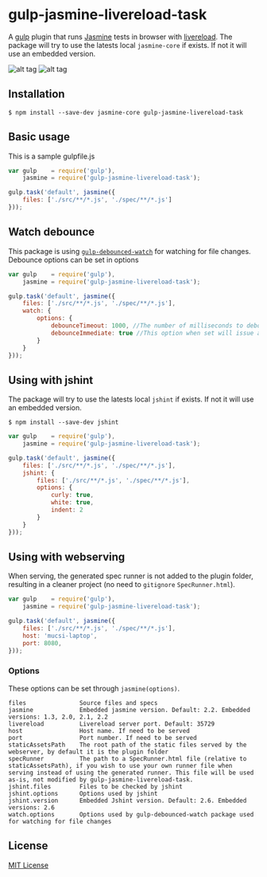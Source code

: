 # gulp-jasmine-livereload-task

A [gulp](http://gulpjs.com/) plugin that runs [Jasmine](http://jasmine.github.io/) tests in browser with [livereload](http://livereload.com/). The package will try to use the latests local `jasmine-core` if exists. If not it will use an embedded version.

![alt tag](https://raw.githubusercontent.com/mucsi96/gulp-jasmine-livereload-task/master/img/jasmine.png)
![alt tag](https://raw.githubusercontent.com/mucsi96/gulp-jasmine-livereload-task/master/img/jasmine-mobile.png)

## Installation

```
$ npm install --save-dev jasmine-core gulp-jasmine-livereload-task
```

## Basic usage

This is a sample gulpfile.js

```javascript
var gulp    = require('gulp'),
    jasmine = require('gulp-jasmine-livereload-task');

gulp.task('default', jasmine({
    files: ['./src/**/*.js', './spec/**/*.js']
}));

```

## Watch debounce

This package is using [`gulp-debounced-watch`](https://www.npmjs.com/package/gulp-debounced-watch) for watching for file changes. Debounce options can be set in options

```javascript
var gulp    = require('gulp'),
    jasmine = require('gulp-jasmine-livereload-task');

gulp.task('default', jasmine({
    files: ['./src/**/*.js', './spec/**/*.js'],
    watch: {
        options: {
            debounceTimeout: 1000, //The number of milliseconds to debounce.
            debounceImmediate: true //This option when set will issue a callback on the first event.
        }
    }
}));
```

## Using with jshint

The package will try to use the latests local ```jshint``` if exists. If not it will use an embedded version.

```
$ npm install --save-dev jshint
```

```javascript
var gulp    = require('gulp'),
    jasmine = require('gulp-jasmine-livereload-task');

gulp.task('default', jasmine({
    files: ['./src/**/*.js', './spec/**/*.js'],
    jshint: {
        files: ['./src/**/*.js', './spec/**/*.js'],
        options: {
            curly: true,
            white: true,
            indent: 2
        }
    }
}));

```

## Using with webserving

When serving, the generated spec runner is not added to the plugin folder, resulting in a cleaner project (no need to `gitignore` `SpecRunner.html`).

```javascript
var gulp    = require('gulp'),
    jasmine = require('gulp-jasmine-livereload-task');

gulp.task('default', jasmine({
    files: ['./src/**/*.js', './spec/**/*.js'],
    host: 'mucsi-laptop',
    port: 8080,
}));

```

### Options

These options can be set through `jasmine(options)`.

```
files               Source files and specs
jasmine             Embedded jasmine version. Default: 2.2. Embedded versions: 1.3, 2.0, 2.1, 2.2
livereload          Livereload server port. Default: 35729
host                Host name. If need to be served
port                Port number. If need to be served
staticAssetsPath    The root path of the static files served by the webserver, by default it is the plugin folder
specRunner          The path to a SpecRunner.html file (relative to staticAssetsPath), if you wish to use your own runner file when serving instead of using the generated runner. This file will be used as-is, not modified by gulp-jasmine-livereload-task.
jshint.files        Files to be checked by jshint
jshint.options      Options used by jshint
jshint.version      Embedded Jshint version. Default: 2.6. Embedded versions: 2.6
watch.options       Options used by gulp-debounced-watch package used for watching for file changes
```

## License

[MIT License](http://en.wikipedia.org/wiki/MIT_License)
